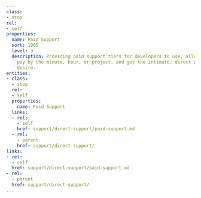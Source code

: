 ```yaml
---
class:
- stop
rel:
- self
properties:
  name: Paid Support
  sort: 1905
  level: 3
  description: Providing paid support tiers for developers to use, allowing them to
    pay by the minute, hour, or project, and get the intimate, direct support they
    desire.
entities:
- class:
  - stop
  rel:
  - self
  properties:
    name: Paid Support
  links:
  - rel:
    - self
    href: support/direct-support/paid-support.md
  - rel:
    - parent
    href: support/direct-support/
links:
- rel:
  - self
  href: support/direct-support/paid-support.md
- rel:
  - parent
  href: support/direct-support/
...
```

